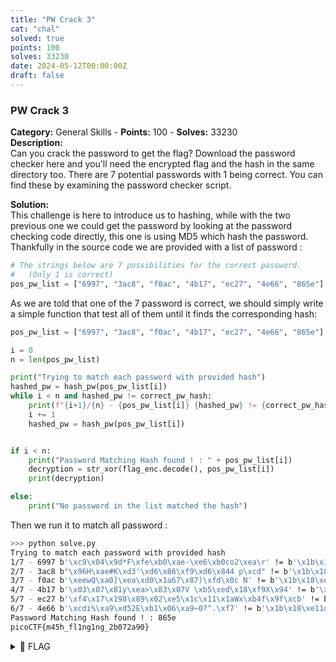 ```yaml
---
title: "PW Crack 3"
cat: "chal"
solved: true
points: 100
solves: 33230
date: 2024-05-12T00:00:00Z
draft: false
---
```


### PW Crack 3

**Category:** General Skills - **Points:** 100 - **Solves:** 33230  
**Description:**  
Can you crack the password to get the flag? Download the password checker here and you'll need the encrypted flag and the hash in the same directory too. There are 7 potential passwords with 1 being correct. You can find these by examining the password checker script.

**Solution:**  
This challenge is here to introduce us to hashing, while with the two previous one we could get the password by looking at the password checking code directly, this one is using MD5 which hash the password. Thankfully in the source code we are provided with a list of password :

```python
# The strings below are 7 possibilities for the correct password.
#   (Only 1 is correct)
pos_pw_list = ["6997", "3ac8", "f0ac", "4b17", "ec27", "4e66", "865e"]
```

As we are told that one of the 7 password is correct, we should simply write a simple function that test all of them until it finds the corresponding hash:

```python
pos_pw_list = ["6997", "3ac8", "f0ac", "4b17", "ec27", "4e66", "865e"]

i = 0
n = len(pos_pw_list)

print("Trying to match each password with provided hash")
hashed_pw = hash_pw(pos_pw_list[i])
while i < n and hashed_pw != correct_pw_hash:
    print(f"{i+1}/{n} - {pos_pw_list[i]} {hashed_pw} != {correct_pw_hash}")
    i += 1
    hashed_pw = hash_pw(pos_pw_list[i])


if i < n:
    print("Password Matching Hash found ! : " + pos_pw_list[i])
    decryption = str_xor(flag_enc.decode(), pos_pw_list[i])
    print(decryption)

else:
    print("No password in the list matched the hash")
```

Then we run it to match all password :

```sh
>>> python solve.py
Trying to match each password with provided hash
1/7 - 6997 b'\xc9\x04\x9d*F\xfe\xb0\xae-\xe6\xb0co2\xea\r' != b'\x1b\x18\xe11o\x92\x18\xcc[\x05>\x1c\xea(\xe0.'
2/7 - 3ac8 b"\x96H\xae#K\xd3'\xd6\x86\xf9\xd6\x844 p\xcd" != b'\x1b\x18\xe11o\x92\x18\xcc[\x05>\x1c\xea(\xe0.'
3/7 - f0ac b'\xeewQ\xa0]\xea\xd0\x1a67\x87)\xfd\x0c N' != b'\x1b\x18\xe11o\x92\x18\xcc[\x05>\x1c\xea(\xe0.'
4/7 - 4b17 b'\x03\x07\x81y\xea>\x83\x07V \xb5\xed\x18\xf9X\x94' != b'\x1b\x18\xe11o\x92\x18\xcc[\x05>\x1c\xea(\xe0.'
5/7 - ec27 b'\xf4\x17\x198\x89\x02\xe5\x1c\x11\x1aWx\xb4f\x9f\xcb' != b'\x1b\x18\xe11o\x92\x18\xcc[\x05>\x1c\xea(\xe0.'
6/7 - 4e66 b'\xcdi%\xa9\xd52E\xb1\x06\xa9~0?^.\xf7' != b'\x1b\x18\xe11o\x92\x18\xcc[\x05>\x1c\xea(\xe0.'
Password Matching Hash found ! : 865e
picoCTF{m45h_fl1ng1ng_2b072a90}
```

<details><summary>🚩 FLAG</summary>

```
picoCTF{m45h_fl1ng1ng_2b072a90}
```

</details>

